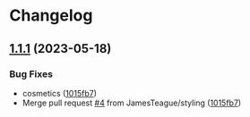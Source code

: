 # Changelog

## [1.1.1](https://github.com/JamesTeague/ghost-broadcast/compare/v1.1.0...v1.1.1) (2023-05-18)


### Bug Fixes

* cosmetics ([1015fb7](https://github.com/JamesTeague/ghost-broadcast/commit/1015fb77eb2c4b62c3cd16a797988416eead3183))
* Merge pull request [#4](https://github.com/JamesTeague/ghost-broadcast/issues/4) from JamesTeague/styling ([1015fb7](https://github.com/JamesTeague/ghost-broadcast/commit/1015fb77eb2c4b62c3cd16a797988416eead3183))

